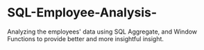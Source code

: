 # SQL-Employee-Analysis-

Analyzing the employees' data using SQL Aggregate, and Window Functions to provide better and more insightful insight.
